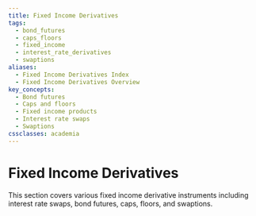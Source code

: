 ```yaml
---
title: Fixed Income Derivatives
tags:
  - bond_futures
  - caps_floors
  - fixed_income
  - interest_rate_derivatives
  - swaptions
aliases:
  - Fixed Income Derivatives Index
  - Fixed Income Derivatives Overview
key_concepts:
  - Bond futures
  - Caps and floors  
  - Fixed income products
  - Interest rate swaps
  - Swaptions
cssclasses: academia
---
```


# Fixed Income Derivatives

This section covers various fixed income derivative instruments including interest rate swaps, bond futures, caps, floors, and swaptions.